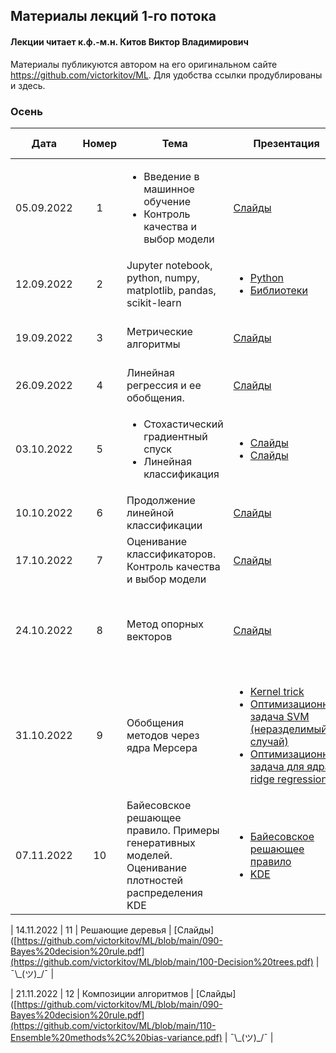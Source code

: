 ## Материалы лекций 1-го потока 
#### Лекции читает  к.ф.-м.н. Китов Виктор Владимирович

Материалы публикуются автором на его оригинальном сайте https://github.com/victorkitov/ML. Для удобства ссылки продублированы и здесь.

### Осень

| Дата | Номер | Тема | Презентация | Практическое задание |
| :---: | :---: | --- | --- | --- |
| 05.09.2022 | 1 | <ul><li>Введение в машинное обучение</li><li>Контроль качества и выбор модели</li></ul> | [Слайды](https://github.com/victorkitov/ML/blob/main/010-%D0%9E%D1%81%D0%BD%D0%BE%D0%B2%D0%BD%D1%8B%D0%B5%20%D0%BF%D0%BE%D0%BD%D1%8F%D1%82%D0%B8%D1%8F%20%D0%B8%20%D0%B7%D0%B0%D0%B4%D0%B0%D1%87%D0%B8%20%D0%BC%D0%B0%D1%88%D0%B8%D0%BD%D0%BD%D0%BE%D0%B3%D0%BE%20%D0%BE%D0%B1%D1%83%D1%87%D0%B5%D0%BD%D0%B8%D1%8F.pdf) | ¯\\\_(ツ)\_/¯ |
| 12.09.2022 | 2 | Jupyter notebook, python, numpy, matplotlib, pandas, scikit-learn | <ul><li>[Python](https://github.com/victorkitov/ML/tree/main/01-Intro%20to%20python%2C%20numpy%2C%20jupyter)</li><li>[Библиотеки](https://github.com/victorkitov/ML/tree/main/02-Pandas%2C%20visualization)</li></ul> | Основы Python (15.09.2022) |
| 19.09.2022 | 3 | Метрические алгоритмы | [Слайды](https://github.com/victorkitov/ML/blob/main/020-%D0%9C%D0%B5%D1%82%D1%80%D0%B8%D1%87%D0%B5%D1%81%D0%BA%D0%B8%D0%B5%20%D0%BC%D0%B5%D1%82%D0%BE%D0%B4%D1%8B.pdf) | Numpy, pandas, matplotlib (22.09.2022) |
| 26.09.2022 | 4 | Линейная регрессия и ее обобщения. | [Слайды](https://github.com/victorkitov/ML/blob/main/030-Linear%20regression%20and%20extensions.pdf) | Тест №1 (30.09.2022) |
| 03.10.2022 | 5 | <ul><li>Стохастический градиентный спуск</li><li>Линейная классификация</li></ul> | <ul><li>[Слайды](https://github.com/victorkitov/ML/blob/main/035-Stochastic%20gradient%20descent.pdf)</li><li>[Слайды](https://github.com/victorkitov/ML/blob/main/040-Linear%20classification.pdf)</li></ul> | ¯\\\_(ツ)\_/¯ |
| 10.10.2022 | 6 | Продолжение линейной классификации | [Слайды](https://github.com/victorkitov/ML/blob/main/040-Linear%20classification.pdf) |  kNN (13.10.2022) |
| 17.10.2022 | 7 | Оценивание классификаторов. Контроль качества и выбор модели| [Слайды](https://github.com/victorkitov/ML/blob/main/050-Classifier%20evaluation.pdf) | ¯\\\_(ツ)\_/¯ |
| 24.10.2022 | 8 | Метод опорных векторов | [Слайды](https://github.com/victorkitov/ML/blob/main/060-Support%20vector%20machines.pdf) | <ul><li>Linear Models (28.10.22)</li><li>Тест №2 (28.10.22)</li></ul> |
| 31.10.2022 | 9 |Обобщения методов через ядра Мерсера | <ul><li>[Kernel trick](https://github.com/victorkitov/ML/blob/main/070-Kernel%20trick.pdf)</li><li>[Оптимизационная задача SVM (неразделимый случай)](https://github.com/victorkitov/ML/blob/main/070-Optimization%20task%20for%20SVM%20-%20non-separable.pdf)</li><li>[Оптимизационная задача для ядра ridge regression](https://github.com/victorkitov/ML/blob/main/070-Optimization%20task%20for%20kernel%20ridge%20regression.pdf)</li></ul> | ¯\\\_(ツ)\_/¯ |
| 07.11.2022 | 10 | Байесовское решающее правило. Примеры генеративных моделей. Оценивание плотностей распределения KDE | <ul><li>[Байесовское решающее правило](https://github.com/victorkitov/ML/blob/main/090-Bayes%20decision%20rule.pdf)</li><li>[KDE](https://github.com/victorkitov/ML/blob/main/080-Kernel%20density%20estimation.pdf)</li></ul> | ¯\\\_(ツ)\_/¯ |

| 14.11.2022 | 11 | Решающие деревья | [Слайды]([https://github.com/victorkitov/ML/blob/main/090-Bayes%20decision%20rule.pdf](https://github.com/victorkitov/ML/blob/main/100-Decision%20trees.pdf) | ¯\\\_(ツ)\_/¯ |

| 21.11.2022 | 12 | Композиции алгоритмов | [Слайды]([https://github.com/victorkitov/ML/blob/main/090-Bayes%20decision%20rule.pdf](https://github.com/victorkitov/ML/blob/main/110-Ensemble%20methods%2C%20bias-variance.pdf) | ¯\\\_(ツ)\_/¯ |

